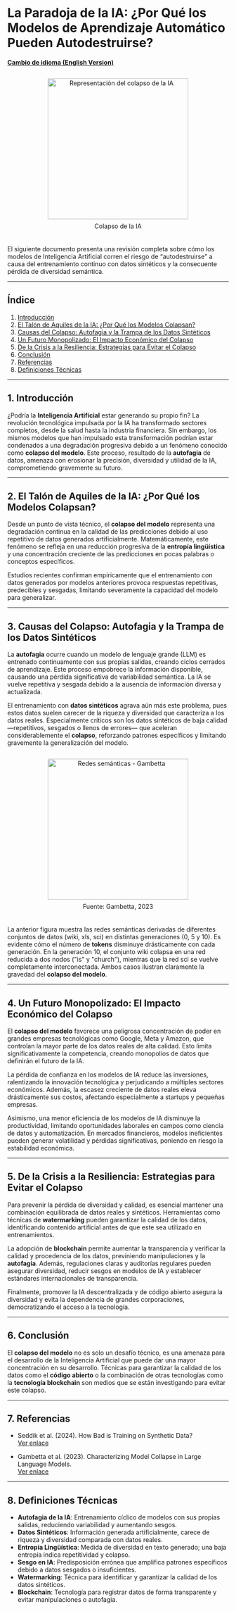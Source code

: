 # La Paradoja de la IA: ¿Por Qué los Modelos de Aprendizaje Automático Pueden Autodestruirse?

[**Cambio de idioma (English Version)**](https://economiayetica.blogspot.com/2025/03/la-paradoja-de-la-ia-por-que-los.html)

<div style="text-align: center; padding: 1em 0;">
  <a 
    href="https://github.com/sgevatschnaider/sgevatschnaider.github.io/raw/db3b2ebc645c02c0132f82b6c7725436f26a90ea/20250309_2207_AI%20Collapse%20Illustrated_simple_compose_01jnysfpasf3ntf7fmb3j72sjw.gif"
    style="display: inline-block;"
    target="_blank"
  >
    <img
      src="https://github.com/sgevatschnaider/sgevatschnaider.github.io/raw/db3b2ebc645c02c0132f82b6c7725436f26a90ea/20250309_2207_AI%20Collapse%20Illustrated_simple_compose_01jnysfpasf3ntf7fmb3j72sjw.gif"
      alt="Representación del colapso de la IA"
      width="320"
      style="max-width:100%; height:auto;"
    />
  </a>
  <p style="margin: 0.5em auto;">Colapso de la IA</p>
</div>

El siguiente documento presenta una revisión completa sobre cómo los modelos de Inteligencia Artificial corren el riesgo de “autodestruirse” a causa del entrenamiento continuo con datos sintéticos y la consecuente pérdida de diversidad semántica.

---

## Índice
1. [Introducción](#introduccion)  
2. [El Talón de Aquiles de la IA: ¿Por Qué los Modelos Colapsan?](#talon-de-aquiles)  
3. [Causas del Colapso: Autofagia y la Trampa de los Datos Sintéticos](#causas-colapso)  
4. [Un Futuro Monopolizado: El Impacto Económico del Colapso](#futuro-monopolizado)  
5. [De la Crisis a la Resiliencia: Estrategias para Evitar el Colapso](#estrategias-resiliencia)  
6. [Conclusión](#conclusion)  
7. [Referencias](#referencias)  
8. [Definiciones Técnicas](#definiciones-tecnicas)

---

## 1. Introducción <a name="introduccion"></a>
¿Podría la **Inteligencia Artificial** estar generando su propio fin? La revolución tecnológica impulsada por la IA ha transformado sectores completos, desde la salud hasta la industria financiera. Sin embargo, los mismos modelos que han impulsado esta transformación podrían estar condenados a una degradación progresiva debido a un fenómeno conocido como **colapso del modelo**. Este proceso, resultado de la **autofagia** de datos, amenaza con erosionar la precisión, diversidad y utilidad de la IA, comprometiendo gravemente su futuro.

---

## 2. El Talón de Aquiles de la IA: ¿Por Qué los Modelos Colapsan? <a name="talon-de-aquiles"></a>
Desde un punto de vista técnico, el **colapso del modelo** representa una degradación continua en la calidad de las predicciones debido al uso repetitivo de datos generados artificialmente. Matemáticamente, este fenómeno se refleja en una reducción progresiva de la **entropía lingüística** y una concentración creciente de las predicciones en pocas palabras o conceptos específicos.

Estudios recientes confirman empíricamente que el entrenamiento con datos generados por modelos anteriores provoca respuestas repetitivas, predecibles y sesgadas, limitando severamente la capacidad del modelo para generalizar.

---

## 3. Causas del Colapso: Autofagia y la Trampa de los Datos Sintéticos <a name="causas-colapso"></a>
La **autofagia** ocurre cuando un modelo de lenguaje grande (LLM) es entrenado continuamente con sus propias salidas, creando ciclos cerrados de aprendizaje. Este proceso empobrece la información disponible, causando una pérdida significativa de variabilidad semántica. La IA se vuelve repetitiva y sesgada debido a la ausencia de información diversa y actualizada.

El entrenamiento con **datos sintéticos** agrava aún más este problema, pues estos datos suelen carecer de la riqueza y diversidad que caracteriza a los datos reales. Especialmente críticos son los datos sintéticos de baja calidad —repetitivos, sesgados o llenos de errores— que aceleran considerablemente el **colapso**, reforzando patrones específicos y limitando gravemente la generalización del modelo.

<div style="text-align: center; padding: 1em 0;">
  <a 
    href="https://blogger.googleusercontent.com/img/b/R29vZ2xl/AVvXsEgn8b7UWYzAoUUFd3rmNnlMAQkDxpkttAfKGbrFaqCkQ6dYdGgrOzyJowxASzAlSCQeQEIaj0OCDvOqwBwyP2kUFZ9rppBfOXQt-g_5AnDoHRefqBtrNdQuRCUWqX-FpB1N1-vT77hYNi5RYfd7nNfGkbLNdTC8kAruDzdKmCVnu1M4ZHyenlTjg0me4fo/s320/grafos.png"
    style="display: inline-block;"
    target="_blank"
  >
    <img
      src="https://blogger.googleusercontent.com/img/b/R29vZ2xl/AVvXsEgn8b7UWYzAoUUFd3rmNnlMAQkDxpkttAfKGbrFaqCkQ6dYdGgrOzyJowxASzAlSCQeQEIaj0OCDvOqwBwyP2kUFZ9rppBfOXQt-g_5AnDoHRefqBtrNdQuRCUWqX-FpB1N1-vT77hYNi5RYfd7nNfGkbLNdTC8kAruDzdKmCVnu1M4ZHyenlTjg0me4fo/s320/grafos.png"
      alt="Redes semánticas - Gambetta"
      width="320"
      style="max-width:100%; height:auto;"
    />
  </a>
  <p style="margin: 0.5em auto;">Fuente: Gambetta, 2023</p>
</div>

La anterior figura muestra las redes semánticas derivadas de diferentes conjuntos de datos (wiki, xls, sci) en distintas generaciones (0, 5 y 10). Es evidente cómo el número de **tokens** disminuye drásticamente con cada generación. En la generación 10, el conjunto wiki colapsa en una red reducida a dos nodos ("is" y "church"), mientras que la red sci se vuelve completamente interconectada. Ambos casos ilustran claramente la gravedad del **colapso del modelo**.

---

## 4. Un Futuro Monopolizado: El Impacto Económico del Colapso <a name="futuro-monopolizado"></a>
El **colapso del modelo** favorece una peligrosa concentración de poder en grandes empresas tecnológicas como Google, Meta y Amazon, que controlan la mayor parte de los datos reales de alta calidad. Esto limita significativamente la competencia, creando monopolios de datos que definirán el futuro de la IA.

La pérdida de confianza en los modelos de IA reduce las inversiones, ralentizando la innovación tecnológica y perjudicando a múltiples sectores económicos. Además, la escasez creciente de datos reales eleva drásticamente sus costos, afectando especialmente a startups y pequeñas empresas.

Asimismo, una menor eficiencia de los modelos de IA disminuye la productividad, limitando oportunidades laborales en campos como ciencia de datos y automatización. En mercados financieros, modelos ineficientes pueden generar volatilidad y pérdidas significativas, poniendo en riesgo la estabilidad económica.

---

## 5. De la Crisis a la Resiliencia: Estrategias para Evitar el Colapso <a name="estrategias-resiliencia"></a>
Para prevenir la pérdida de diversidad y calidad, es esencial mantener una combinación equilibrada de datos reales y sintéticos. Herramientas como técnicas de **watermarking** pueden garantizar la calidad de los datos, identificando contenido artificial antes de que este sea utilizado en entrenamientos.

La adopción de **blockchain** permite aumentar la transparencia y verificar la calidad y procedencia de los datos, previniendo manipulaciones y la **autofagia**. Además, regulaciones claras y auditorías regulares pueden asegurar diversidad, reducir sesgos en modelos de IA y establecer estándares internacionales de transparencia.

Finalmente, promover la IA descentralizada y de código abierto asegura la diversidad y evita la dependencia de grandes corporaciones, democratizando el acceso a la tecnología.

---

## 6. Conclusión <a name="conclusion"></a>
El **colapso del modelo** no es solo un desafío técnico, es una amenaza para el desarrollo de la Inteligencia Artificial que puede dar una mayor concentración en su desarrollo. Técnicas para garantizar la calidad de los datos como el **código abierto** o la combinación de otras tecnologías como la **tecnología blockchain** son medios que se están investigando para evitar este colapso.

---

## 7. Referencias <a name="referencias"></a>
- Seddik et al. (2024). How Bad is Training on Synthetic Data?  
  [Ver enlace](https://arxiv.org/abs/2404.05090)

- Gambetta et al. (2023). Characterizing Model Collapse in Large Language Models.  
  [Ver enlace](https://arxiv.org/abs/2310.19767)

---

## 8. Definiciones Técnicas <a name="definiciones-tecnicas"></a>
- **Autofagia de la IA**: Entrenamiento cíclico de modelos con sus propias salidas, reduciendo variabilidad y aumentando sesgos.  
- **Datos Sintéticos**: Información generada artificialmente, carece de riqueza y diversidad comparada con datos reales.  
- **Entropía Lingüística**: Medida de diversidad en texto generado; una baja entropía indica repetitividad y colapso.  
- **Sesgo en IA**: Predisposición errónea que amplifica patrones específicos debido a datos sesgados o insuficientes.  
- **Watermarking**: Técnica para identificar y garantizar la calidad de los datos sintéticos.  
- **Blockchain**: Tecnología para registrar datos de forma transparente y evitar manipulaciones o autofagia.
